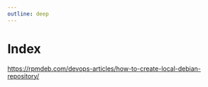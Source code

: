 ```yaml
---
outline: deep
---
```


# Index

https://rpmdeb.com/devops-articles/how-to-create-local-debian-repository/
